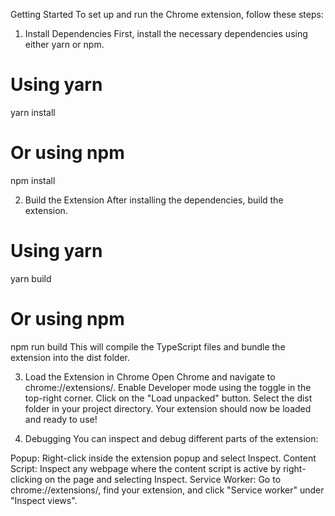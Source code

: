 Getting Started
To set up and run the Chrome extension, follow these steps:

1. Install Dependencies
   First, install the necessary dependencies using either yarn or npm.

# Using yarn

yarn install

# Or using npm

npm install

2. Build the Extension
   After installing the dependencies, build the extension.

# Using yarn

yarn build

# Or using npm

npm run build
This will compile the TypeScript files and bundle the extension into the dist folder.

3. Load the Extension in Chrome
   Open Chrome and navigate to chrome://extensions/.
   Enable Developer mode using the toggle in the top-right corner.
   Click on the "Load unpacked" button.
   Select the dist folder in your project directory.
   Your extension should now be loaded and ready to use!

4. Debugging
   You can inspect and debug different parts of the extension:

Popup: Right-click inside the extension popup and select Inspect.
Content Script: Inspect any webpage where the content script is active by right-clicking on the page and selecting Inspect.
Service Worker: Go to chrome://extensions/, find your extension, and click "Service worker" under "Inspect views".
